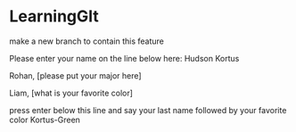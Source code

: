 # LearningGIt
make a new branch to contain this feature

Please enter your name on the line below here:
Hudson Kortus

Rohan, [please put your major here]

Liam, [what is your favorite color]

press enter below this line and say your last name followed by your favorite color
Kortus-Green
